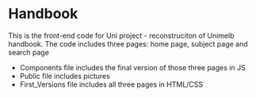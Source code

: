 # Handbook

This is the front-end code for Uni project - reconstruciton of Unimelb handbook.
The code includes three pages: home page, subject page and search page

- Components file includes the final version of those three pages in JS
- Public file includes pictures
- First_Versions file includes all three pages in HTML/CSS
